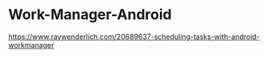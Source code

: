 # Work-Manager-Android
https://www.raywenderlich.com/20689637-scheduling-tasks-with-android-workmanager
